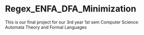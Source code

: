 # Regex_ENFA_DFA_Minimization
This is our final project for our 3rd year 1st sem Computer Science: Automata Theory and Formal Languages
